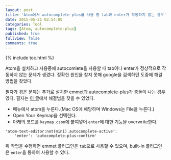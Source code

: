 ```yaml
---
layout: post
title: 'Atom에서 autocomplete-plus를 사용 중 tab과 enter가 작동하지 않는 경우'
date: 2015-05-21 02:54:00
categories: Tool
tags: [Atom, autocomplete-plus]
published: true
fullview: false
comments: true
---
```


{% include toc.html %}

Atom을 설치하고 사용중에 autocomlete을 사용할 때 tab이나 enter가 정상적으로 작동하지 않는 문제가 생겼다. 정확한 원인을 찾지 못해 google을 검색하던 도중에 해결 방법을 찾았다.

필자가 겪은 문제는 추가로 설치한 emmet과 autocomplete-plus가 충돌이 나는 경우였다. 필자는 [이 글](https://github.com/emmetio/emmet-atom/issues/146#issuecomment-103475628)에서 해결법을 찾을 수 있었다.

* 메뉴에서 atom을 누른다.(Mac OS에 해당하며 Windows는 File을 누른다.)
* Open Your Keymap을 선택한다.
* 아래의 코드를 ``keymap.cson``에 붙여넣어 ``enter``에 대한 기능을 overwrite한다.

```
'atom-text-editor:not(mini).autocomplete-active':
    'enter': 'autocomplete-plus:confirm'
```

위 작업을 수행하면 emmet 플러그인은 ``tab``으로 사용할 수 있으며, built-in 플러그인은 ``enter``을 통하여 사용할 수 있다.
